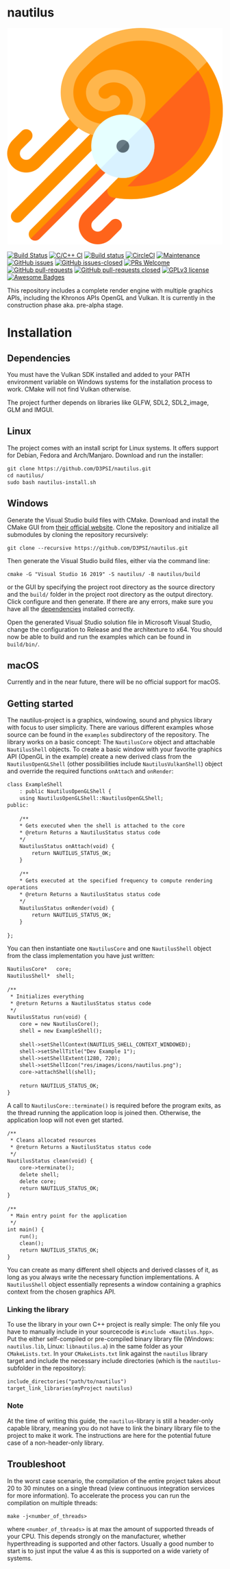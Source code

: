 # nautilus

![Nautilus Icon](https://github.com/D3PSI/nautilus/blob/master/res/images/icons/nautilus.png)

[![Build Status](https://travis-ci.com/D3PSI/nautilus.svg?branch=master)](https://travis-ci.com/D3PSI/nautilus)
[![C/C++ CI](https://github.com/D3PSI/nautilus/workflows/C/C++%20CI/badge.svg)](https://github.com/D3PSI/nautilus/actions?query=workflow%3A"C%2FC%2B%2B+CI")
[![Build status](https://ci.appveyor.com/api/projects/status/6cp2udvipkuchs42/branch/master?svg=true)](https://ci.appveyor.com/project/D3PSI/nautilus/branch/master)
[![CircleCI](https://circleci.com/gh/D3PSI/nautilus.svg?style=svg)](https://circleci.com/gh/D3PSI/nautilus)
[![Maintenance](https://img.shields.io/badge/Maintained%3F-yes-green.svg)](https://github.com/D3PSI/nautilus/graphs/commit-activity)
[![GitHub issues](https://img.shields.io/github/issues/D3PSI/nautilus.svg)](https://github.com/D3PSI/nautilus/issues/)
[![GitHub issues-closed](https://img.shields.io/github/issues-closed/D3PSI/nautilus.svg)](https://github.com/D3PSI/nautilus/issues?q=is%3Aissue+is%3Aclosed)
[![PRs Welcome](https://img.shields.io/badge/PRs-welcome-brightgreen.svg?style=flat-square)](https://github.com/D3PSI/nautilus/compare)
[![GitHub pull-requests](https://img.shields.io/github/issues-pr/D3PSI/nautilus.svg)](https://GitHub.com/D3PSI/nautilus/pull/)
[![GitHub pull-requests closed](https://img.shields.io/github/issues-pr-closed/D3PSI/nautilus.svg)](https://GitHub.com/D3PSI/nautilus/pull/)
[![GPLv3 license](https://img.shields.io/badge/License-GPLv3-blue.svg)](http://perso.crans.org/besson/LICENSE.html)
[![Awesome Badges](https://img.shields.io/badge/badges-awesome-green.svg)](https://github.com/D3PSI/nautilus)

This repository includes a complete render engine with multiple graphics APIs, including the Khronos APIs OpenGL and Vulkan. It is currently in the construction phase aka. pre-alpha stage.

# Installation

## Dependencies

You must have the Vulkan SDK installed and added to your PATH environment variable on Windows systems for the installation process to work. CMake will not find Vulkan otherwise.

The project further depends on libraries like GLFW, SDL2, SDL2_image, GLM and IMGUI.

## Linux

The project comes with an install script for Linux systems. It offers support for Debian, Fedora and Arch/Manjaro. Download and run the installer:

    git clone https://github.com/D3PSI/nautilus.git
    cd nautilus/
    sudo bash nautilus-install.sh
## Windows

Generate the Visual Studio build files with CMake. Download and install the CMake GUI from [their official website](cmake.org/download). Clone the repository and initialize all submodules by cloning the repository recursively:

    git clone --recursive https://github.com/D3PSI/nautilus.git

Then generate the Visual Studio build files, either via the command line:

    cmake -G "Visual Studio 16 2019" -S nautilus/ -B nautilus/build

or the GUI by specifying the project root directory as the source directory and the `build/` folder in the project root directory as the output directory. Click configure and then generate. If there are any errors, make sure you have all the [dependencies](#dependencies) installed correctly.

Open the generated Visual Studio solution file in Microsoft Visual Studio, change the configuration to Release and the architexture to x64. You should now be able to build and run the examples which can be found in `build/bin/`.

## macOS

Currently and in the near future, there will be no official support for macOS.

## Getting started

The nautilus-project is a graphics, windowing, sound and physics library with focus to user simplicity. There are various different examples whose source can be found in the `examples` subdirectory of the repository. The library works on a basic concept: The `NautilusCore` object and attachable `NautilusShell` objects.
To create a basic window with your favorite graphics API (OpenGL in the example) create a new derived class from the `NautilusOpenGLShell` (other possibilities include `NautilusVulkanShell`) object and override the required functions `onAttach` and `onRender`: 

    class ExampleShell 
        : public NautilusOpenGLShell {
        using NautilusOpenGLShell::NautilusOpenGLShell;
    public:

        /**
        * Gets executed when the shell is attached to the core
        * @return Returns a NautilusStatus status code
        */
        NautilusStatus onAttach(void) {
            return NAUTILUS_STATUS_OK;
        }

        /**
        * Gets executed at the specified frequency to compute rendering operations
        * @return Returns a NautilusStatus status code
        */
        NautilusStatus onRender(void) {
            return NAUTILUS_STATUS_OK;
        }

    };

You can then instantiate one `NautilusCore` and one `NautilusShell` object from the class implementation you have just written:

    NautilusCore*   core;
    NautilusShell*  shell;

    /**
     * Initializes everything
     * @return Returns a NautilusStatus status code
     */
    NautilusStatus run(void) {
        core = new NautilusCore();
        shell = new ExampleShell();

        shell->setShellContext(NAUTILUS_SHELL_CONTEXT_WINDOWED);
        shell->setShellTitle("Dev Example 1");
        shell->setShellExtent(1280, 720);
        shell->setShellIcon("res/images/icons/nautilus.png");
        core->attachShell(shell);

        return NAUTILUS_STATUS_OK;
    }

A call to `NautilusCore::terminate()` is required before the program exits, as the thread running the application loop is joined then. Otherwise, the application loop will not even get started.

    /**
     * Cleans allocated resources
     * @return Returns a NautilusStatus status code
     */ 
    NautilusStatus clean(void) {
        core->terminate();
        delete shell;
        delete core;
        return NAUTILUS_STATUS_OK;
    }

    /**
     * Main entry point for the application
     */
    int main() {
        run();
        clean();
        return NAUTILUS_STATUS_OK;
    }

You can create as many different shell objects and derived classes of it, as long as you always write the necessary function implementations. A `NautilusShell` object essentially represents a window containing a graphics context from the chosen graphics API.

### Linking the library

To use the library in your own C++ project is really simple: The only file you have to manually include in your sourcecode is `#include <Nautilus.hpp>`. Put the either self-compiled or pre-compiled binary library file (Windows: `nautilus.lib`, Linux: `libnautilus.a`) in the same folder as your `CMakeLists.txt`. In your `CMakeLists.txt` link against the `nautilus` library target and include the necessary include directories (which is the `nautilus`-subfolder in the repository):

    include_directories("path/to/nautilus")
    target_link_libraries(myProject nautilus)

### Note

At the time of writing this guide, the `nautilus`-library is still a header-only capable library, meaning you do not have to link the binary library file to the project to make it work. The instructions are here for the potential future case of a non-header-only library.

## Troubleshoot

In the worst case scenario, the compilation of the entire project takes about 20 to 30 minutes on a single thread (view continuous integration services for more information). To accelerate the process you can run the compilation on multiple threads:

    make -j<number_of_threads>

where `<number_of_threads>` is at max the amount of supported threads of your CPU. This depends strongly on the manufacturer, whether hyperthreading is supported and other factors. Usually a good number to start is to just input the value 4 as this is supported on a wide variety of systems.